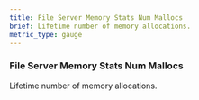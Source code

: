 ```yaml
---
title: File Server Memory Stats Num Mallocs
brief: Lifetime number of memory allocations.
metric_type: gauge
---
```


### File Server Memory Stats Num Mallocs

Lifetime number of memory allocations.